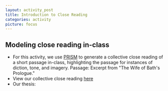 ```yaml
---
layout: activity_post
title: Introduction to Close Reading
categories: activity
picture: focus
---
```


## Modeling close reading in-class

* For this activity, we use [PRISM](http://prism.scholarslab.org/) to generate a collective close reading of a short passage in-class, highlighting the passage for instances of diction, tone, and imagery. Passage: Excerpt from "The Wife of Bath's Prologue."
* View our collective close reading [here](http://prism.scholarslab.org/prisms/96267e8e-1c3a-11e3-87ad-8ad585206611/highlight?locale=en)
* Our thesis: 
